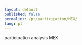 ```yaml
---
layout: default
published: false
permalink: /pt/participation/MEX/
lang: pt
---
```


participation analysis MEX
